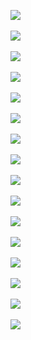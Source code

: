 ![](http://geekresearchlab.net/coursera/neuro/spi-1.jpg)<br><br>
![](http://geekresearchlab.net/coursera/neuro/spi-2.jpg)<br><br>
![](http://geekresearchlab.net/coursera/neuro/spi-3.jpg)<br><br>
![](http://geekresearchlab.net/coursera/neuro/spi-4.jpg)<br><br>
![](http://geekresearchlab.net/coursera/neuro/spi-5.jpg)<br><br>
![](http://geekresearchlab.net/coursera/neuro/spi-6.jpg)<br><br>
![](http://geekresearchlab.net/coursera/neuro/spi-7.jpg)<br><br>
![](http://geekresearchlab.net/coursera/neuro/spi-8.jpg)<br><br>
![](http://geekresearchlab.net/coursera/neuro/spi-9.jpg)<br><br>
![](http://geekresearchlab.net/coursera/neuro/spi-10.jpg)<br><br>
![](http://geekresearchlab.net/coursera/neuro/spi-11.jpg)<br><br>
![](http://geekresearchlab.net/coursera/neuro/spi-12.jpg)<br><br>
![](http://geekresearchlab.net/coursera/neuro/spi-13.jpg)<br><br>
![](http://geekresearchlab.net/coursera/neuro/spi-14.jpg)<br><br>
![](http://geekresearchlab.net/coursera/neuro/spi-15.jpg)<br><br>
![](http://geekresearchlab.net/coursera/neuro/spi-16.jpg)<br>
